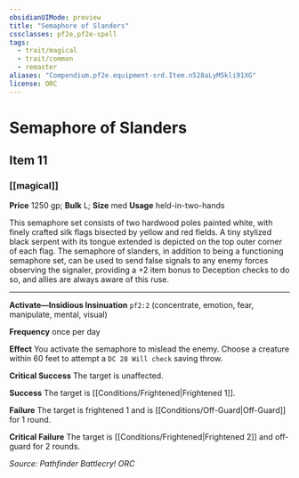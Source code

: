 ```yaml
---
obsidianUIMode: preview
title: "Semaphore of Slanders"
cssclasses: pf2e,pf2e-spell
tags:
  - trait/magical
  - trait/common
  - remaster
aliases: "Compendium.pf2e.equipment-srd.Item.n528aLyM5kli91XG"
license: ORC
---
```

# Semaphore of Slanders
## Item 11
### [[magical]]


**Price** 1250 gp; 
**Bulk** L; **Size** med
**Usage** held-in-two-hands

This semaphore set consists of two hardwood poles painted white, with finely crafted silk flags bisected by yellow and red fields. A tiny stylized black serpent with its tongue extended is depicted on the top outer corner of each flag. The semaphore of slanders, in addition to being a functioning semaphore set, can be used to send false signals to any enemy forces observing the signaler, providing a +2 item bonus to Deception checks to do so, and allies are always aware of this ruse.

* * *

**Activate—Insidious Insinuation** `pf2:2` (concentrate, emotion, fear, manipulate, mental, visual)

**Frequency** once per day

**Effect** You activate the semaphore to mislead the enemy. Choose a creature within 60 feet to attempt a `DC 28 Will check` saving throw.

**Critical Success** The target is unaffected.

**Success** The target is [[Conditions/Frightened|Frightened 1]].

**Failure** The target is frightened 1 and is [[Conditions/Off-Guard|Off-Guard]] for 1 round.

**Critical Failure** The target is [[Conditions/Frightened|Frightened 2]] and off-guard for 2 rounds.

*Source: Pathfinder Battlecry!*
*ORC*